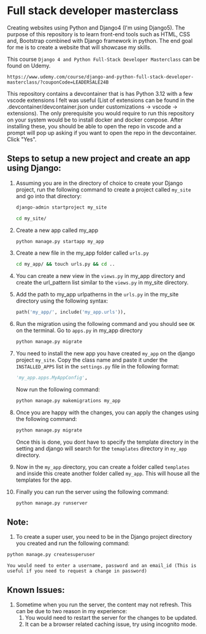 # Full stack developer masterclass
Creating websites using Python and Django4 (I'm using Django5). The purpose of this repository is to learn front-end tools such as HTML, CSS and, Bootstrap combined with Django framework in python. The end goal for me is to create a website that will showcase my skills.

This course `Django 4 and Python Full-Stack Developer Masterclass` can be found on Udemy. 
```link
https://www.udemy.com/course/django-and-python-full-stack-developer-masterclass/?couponCode=LEADERSALE24B
``` 

This repository contains a devcontainer that is has Python 3.12 with a few vscode extensions I felt was useful (List of extensions can be found in the .devcontainer/devcontainer.json under customizations -> vscode -> extensions). The only prerequisite you would require to run this repository on your system would be to install docker and docker compose. After installing these, you should be able to open the repo in vscode and a prompt will pop up asking if you want to open the repo in the devcontainer. Click "Yes".


## Steps to setup a new project and create an app using Django:
1. Assuming you are in the directory of choice to create your Django project, run the following command to create a project called `my_site` and go into that directory:
    ```cmd
    django-admin startproject my_site
    ```
    ```cmd
    cd my_site/
    ```
2. Create a new app called my_app
    ```cmd
    python manage.py startapp my_app
    ```
3. Create a new file in the my_app folder called `urls.py`
    ```cmd
    cd my_app/ && touch urls.py && cd ..
    ```
4. You can create a new view in the `views.py` in my_app directory and create the url_pattern list similar to the `views.py` in my_site directory.
5. Add the path to my_app urlpatherns in the `urls.py` in the my_site directory using the following syntax:
    ```python
    path('my_app/', include('my_app.urls')),
    ```
6. Run the migration using the following command and you should see `OK` on the terminal. Go to `apps.py` in my_app directory 
    ```cmd
    python manage.py migrate
    ```
7. You need to install the new app you have created `my_app` on the django project `my_site`. Copy the class name and paste it under the `INSTALLED_APPS` list in the `settings.py` file in the following format:
    ```python
    'my_app.apps.MyAppConfig',
    ```
    Now run the following command:
    ```cmd
    python manage.py makemigrations my_app
    ```
8. Once you are happy with the changes, you can apply the changes using the following command:
    ```cmd 
    python manage.py migrate
    ```
    Once this is done, you dont have to specify the template directory in the setting and django will search for the `temaplates` directory in  `my_app` directory.
9. Now in the `my_app` directory, you can create a folder called `templates` and inside this create another folder called `my_app`. This will house all the templates for the app.

10. Finally you can run the server using the following command: 
    ```cmd
    python manage.py runserver
    ```

## Note:
1. To create a super user, you need to be in the Django project directory you created and run the following command:
```python
python manage.py createsuperuser
```
    You would need to enter a username, password and an email_id (This is useful if you need to request a change in password)

## Known Issues:
1. Sometime when you run the server, the content may not refresh. This can be due to two reason in my experience:
    1. You would need to restart the server for the changes to be updated.
    2. It can be a browser related caching issue, try using incognito mode.